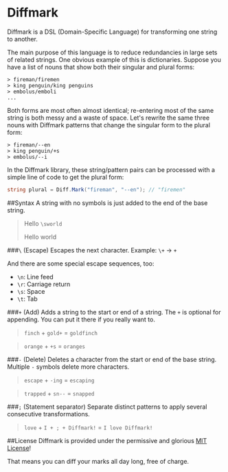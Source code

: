 Diffmark
========

Diffmark is a DSL (Domain-Specific Language) for transforming one string to another.

The main purpose of this language is to reduce redundancies in large sets of related strings.
One obvious example of this is dictionaries. Suppose you have a list of nouns that show both their singular and plural forms:
```
> fireman/firemen
> king penguin/king penguins
> embolus/emboli
...
```
Both forms are most often almost identical; re-entering most of the same string is both messy and a waste of space.
Let's rewrite the same three nouns with Diffmark patterns that change the singular form to the plural form:
```
> fireman/--en
> king penguin/+s
> embolus/--i
```
In the Diffmark library, these string/pattern pairs can be processed with a simple line of code to get the plural form:
```cs
string plural = Diff.Mark("fireman", "--en"); // "firemen"
```

##Syntax
A string with no symbols is just added to the end of the base string.

> Hello `\sworld`
>
> Hello world

###`\` (Escape)
Escapes the next character. Example: `\+` -> `+`

And there are some special escape sequences, too:
* `\n`: Line feed
* `\r`: Carriage return
* `\s`: Space
* `\t`: Tab

###`+` (Add)
Adds a string to the start or end of a string.
The `+` is optional for appending.
You can put it there if you really want to.

> `finch` + `gold+` = `goldfinch`

> `orange` + `+s` = `oranges`

###`-` (Delete)
Deletes a character from the start or end of the base string.
Multiple `-` symbols delete more characters.

> `escape` + `-ing` = `escaping`

> `trapped` + `sn--` = `snapped`

###`;` (Statement separator)
Separate distinct patterns to apply several consecutive transformations.

> `love` + `I + ; + Diffmark!` = `I love Diffmark!`

##License
Diffmark is provided under the permissive and glorious [MIT License](https://github.com/TheBerkin/Diffmark/blob/master/LICENSE)!

That means you can diff your marks all day long, free of charge.
